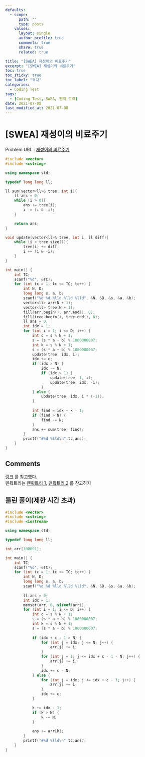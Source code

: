 ```yaml
---
defaults:
  - scope:
      path: ""
      type: posts
    values:
      layout: single
      author_profile: true
      comments: true
      share: true
      related: true

title: "[SWEA] 재성이의 비료주기"
excerpt: "[SWEA] 재성이의 비료주기"
toc: true
toc_sticky: true
toc_label: "목차"
categories:
  - Coding Test
tags:
  - [Coding Test, SWEA, 펜윅 트리]
date: 2021-07-08
last_modified_at: 2021-07-08
---
```

# [SWEA] 재성이의 비료주기

Problem URL : [재성이의 비료주기](https://swexpertacademy.com/main/code/problem/problemDetail.do?contestProbId=AWEMBeN6AC0DFAWs)

```cpp
#include <vector>
#include <cstring>

using namespace std;

typedef long long ll;

ll sum(vector<ll>& tree, int i){
	ll ans = 0;
	while (i > 0){
		ans += tree[i];
		i -= (i & -i); 
	}

	return ans;
}

void update(vector<ll>& tree, int i, ll diff){	
	while (i < tree.size()){		
		tree[i] += diff;
		i += (i & -i);
	}
}

int main() {
	int TC;
	scanf("%d", &TC);
	for (int tc = 1; tc <= TC; tc++) {
		int N, D;
		long long s, a, b;
		scanf("%d %d %lld %lld %lld", &N, &D, &s, &a, &b);
		vector<ll> arr(N + 1);
		vector<ll> tree(N + 1);
		fill(arr.begin(), arr.end(), 0);
		fill(tree.begin(), tree.end(), 0);
		ll ans = 0;
		int idx = 1;
		for (int i = 1; i <= D; i++) {
			int c = s % N + 1;
			s = (s * a + b) % 1000000007;
			int k = s % N + 1;
			s = (s * a + b) % 1000000007;
			update(tree, idx, i);
			idx += c;
			if (idx > N) {
				idx -= N;
				if (idx > 1) {
					update(tree, 1, i);
					update(tree, idx, -i);
				}
			} else {
				update(tree, idx, i * (-1));
			}
			
			int find = idx + k - 1;
			if (find > N) {
				find -= N;
			}
			ans += sum(tree, find);
		}
		printf("#%d %lld\n",tc,ans);
	}
}
```

## Comments

[링크](https://swexpertacademy.com/main/talk/solvingTalk/boardCommuView.do?commuId=AWFA9jXaAb0DFAV2) 를 참고했다.  
펜윅트리는 [펜윅트리 1](https://www.crocus.co.kr/666), [펜윅트리 2](https://yabmoons.tistory.com/438) 를 참고하자

## 틀린 풀이(제한 시간 초과)

```cpp
#include <vector>
#include <cstring>
#include <iostream>

using namespace std;

typedef long long ll;

int arr[100001];

int main() {
	int TC;
	scanf("%d", &TC);
	for (int tc = 1; tc <= TC; tc++) {
		int N, D;
		long long s, a, b;
		scanf("%d %d %lld %lld %lld", &N, &D, &s, &a, &b);
		
		ll ans = 0;
		int idx = 1;
		memset(arr, 0, sizeof(arr));
		for (int i = 1; i <= D; i++) {
			int c = s % N + 1;
			s = (s * a + b) % 1000000007;
			int k = s % N + 1;
			s = (s * a + b) % 1000000007;
			
			if (idx + c - 1 > N) {
				for (int j = idx; j <= N; j++) {
					arr[j] += i;
				}
				for (int j = 1; j <= idx + c - 1 - N; j++) {
					arr[j] += i;
				}
				idx += c - N;
			} else {
				for (int j = idx; j <= idx + c - 1; j++) {
					arr[j] += i;
				}
				idx += c;
			}

			k += idx - 1;
			if (k > N) {
				k -= N;
			}
			
			ans += arr[k];
		}
		printf("#%d %lld\n",tc,ans);
	}
}
```
